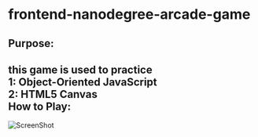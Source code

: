 frontend-nanodegree-arcade-game
===============================
Purpose: 
-------
this game is used to practice <br/>
1: Object-Oriented JavaScript <br/>
2: HTML5 Canvas <br/>
How to Play:
-----------
![ScreenShot](https://raw.github.com/hermanwu/frontend-nanodegree-arcade-game/master/images/Rock.png)

